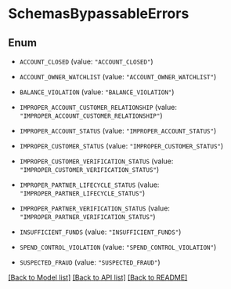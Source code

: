 # SchemasBypassableErrors

## Enum


* `ACCOUNT_CLOSED` (value: `"ACCOUNT_CLOSED"`)

* `ACCOUNT_OWNER_WATCHLIST` (value: `"ACCOUNT_OWNER_WATCHLIST"`)

* `BALANCE_VIOLATION` (value: `"BALANCE_VIOLATION"`)

* `IMPROPER_ACCOUNT_CUSTOMER_RELATIONSHIP` (value: `"IMPROPER_ACCOUNT_CUSTOMER_RELATIONSHIP"`)

* `IMPROPER_ACCOUNT_STATUS` (value: `"IMPROPER_ACCOUNT_STATUS"`)

* `IMPROPER_CUSTOMER_STATUS` (value: `"IMPROPER_CUSTOMER_STATUS"`)

* `IMPROPER_CUSTOMER_VERIFICATION_STATUS` (value: `"IMPROPER_CUSTOMER_VERIFICATION_STATUS"`)

* `IMPROPER_PARTNER_LIFECYCLE_STATUS` (value: `"IMPROPER_PARTNER_LIFECYCLE_STATUS"`)

* `IMPROPER_PARTNER_VERIFICATION_STATUS` (value: `"IMPROPER_PARTNER_VERIFICATION_STATUS"`)

* `INSUFFICIENT_FUNDS` (value: `"INSUFFICIENT_FUNDS"`)

* `SPEND_CONTROL_VIOLATION` (value: `"SPEND_CONTROL_VIOLATION"`)

* `SUSPECTED_FRAUD` (value: `"SUSPECTED_FRAUD"`)


[[Back to Model list]](../README.md#documentation-for-models) [[Back to API list]](../README.md#documentation-for-api-endpoints) [[Back to README]](../README.md)


